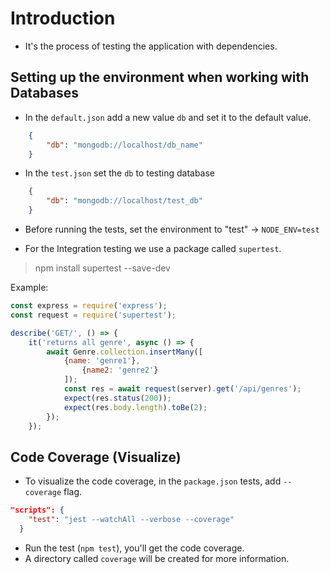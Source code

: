# Introduction

* It's the process of testing the application with dependencies.

## Setting up the environment when working with Databases

* In the `default.json` add a new value `db` and set it to the default value.

```json
    {
        "db": "mongodb://localhost/db_name"
    }
```

* In the `test.json` set the `db` to testing database

```json
    {
        "db": "mongodb://localhost/test_db"
    }
```

* Before running the tests, set the environment to "test" -> `NODE_ENV=test`

* For the Integration testing we use a package called `supertest`.  
> npm install supertest --save-dev  

Example: 
```javascript
const express = require('express');
const request = require('supertest');

describe('GET/', () => {
    it('returns all genre', async () => {
        await Genre.collection.insertMany([
            {name: 'genre1'},
                {name2: 'genre2'}
            ]);
            const res = await request(server).get('/api/genres');
            expect(res.status(200));
            expect(res.body.length).toBe(2);
        });
    });
```

## Code Coverage (Visualize)

* To visualize the code coverage, in the `package.json` tests, add `--coverage` flag.

```json
"scripts": {
    "test": "jest --watchAll --verbose --coverage"
  }
```

* Run the test (`npm test`), you'll get the code coverage.
* A directory called `coverage` will be created for more information.
